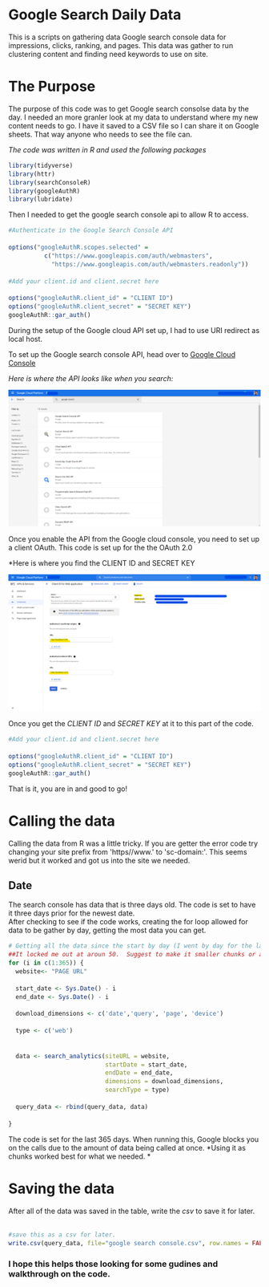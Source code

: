 # Google Search Daily Data
This is a scripts on gathering data Google search console data for impressions, clicks, ranking, and pages.  This data was gather to run clustering content and finding need keywords to use on site.

# The Purpose 
The purpose of this code was to get Google search consolse data by the day.  I needed an more granler look at my data to understand where my new content needs to go.  I have it saved to a CSV file so I can share it on Google sheets.  That way anyone who needs to see the file can.

*The code was written in R and used the following packages*
```r
library(tidyverse)
library(httr)
library(searchConsoleR)
library(googleAuthR)
library(lubridate)
```

Then I needed to get the google search console api to allow R to access. 
```r
#Authenticate in the Google Search Console API

options("googleAuthR.scopes.selected" =
          c("https://www.googleapis.com/auth/webmasters",
            "https://www.googleapis.com/auth/webmasters.readonly"))

#Add your client.id and client.secret here

options("googleAuthR.client_id" = "CLIENT ID")
options("googleAuthR.client_secret" = "SECRET KEY")
googleAuthR::gar_auth()
```
During the setup of the Google cloud API set up, I had to use URI redirect as local host.

To set up the Google search console API, head over to [Google Cloud Console](https://cloud.google.com/apis)

*Here is where the API looks like when you search:*

![Image API look in could console](https://github.com/LLathrop1/GoogleSearchDailyData/blob/main/images/google%20search%20console%20api%20location.png)

Once you enable the API from the Google cloud console, you need to set up a client OAuth.  This code is set up for the the OAuth 2.0

*Here is where you find the CLIENT ID and SECRET KEY

![Image of the OAuth 2.0 setup](https://github.com/LLathrop1/GoogleSearchDailyData/blob/main/images/client%20id%20ocation.png)

Once you get the *CLIENT ID* and *SECRET KEY* at it to this part of the code.

```r
#Add your client.id and client.secret here

options("googleAuthR.client_id" = "CLIENT ID")
options("googleAuthR.client_secret" = "SECRET KEY")
googleAuthR::gar_auth()
```
That is it, you are in and good to go!

# Calling the data
Calling the data from R was a little tricky.  If you are getter the error code try changing your site prefix from 'https//www.' to 'sc-domain:'.  This seems werid but it worked and got us into the site we needed.

## Date
The search console has data that is three days old.  The code is set to have it three days prior for the newest date.  
After checking to see if the code works, creating the for loop allowed for data to be gather by day, getting the most data you can get.

```r
# Getting all the data since the start by day (I went by day for the last year)
##It locked me out at aroun 50.  Suggest to make it smaller chunks or add a time tigger.
for (i in c(1:365)) {
  website<- "PAGE URL"
  
  start_date <- Sys.Date() - i
  end_date <- Sys.Date() - i
  
  download_dimensions <- c('date','query', 'page', 'device')
  
  type <- c('web')
  
  
  data <- search_analytics(siteURL = website, 
                           startDate = start_date, 
                           endDate = end_date, 
                           dimensions = download_dimensions, 
                           searchType = type)
  
  query_data <- rbind(query_data, data)
  
}
```

The code is set for the last 365 days.  When running this, Google blocks you on the calls due to the amount of data being called at once.  *Using it as chunks worked best for what we needed. * 

# Saving the data
After all of the data was saved in the table, write the *csv* to save it for later.

```r

#save this as a csv for later.
write.csv(query_data, file="google search console.csv", row.names = FALSE)
```

### I hope this helps those looking for some gudines and walkthrough on the code.
